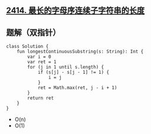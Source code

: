 ## [2414. 最长的字母序连续子字符串的长度](https://leetcode.cn/problems/length-of-the-longest-alphabetical-continuous-substring/description/)

## 题解（双指针）

```
class Solution {
    fun longestContinuousSubstring(s: String): Int {
        var i = 0
        var ret = 1
        for (j in 1 until s.length) {
            if (s[j] - s[j - 1] != 1) {
                i = j
            }
            ret = Math.max(ret, j - i + 1)
        }
        return ret
    }
}
```

- O(n)
- O(1)
